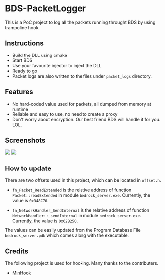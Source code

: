 # BDS-PacketLogger

This is a PoC project to log all the packets running throught BDS by using trampoline hook.

## Instructions

* Build the DLL using cmake
* Start BDS
* Use your favourite injector to inject the DLL
* Ready to go
* Packet logs are also written to the files under `packet_logs` directory.

## Features
* No hard-coded value used for packets, all dumped from memory at runtime
* Reliable and easy to use, no need to create a proxy
* Don't worry about encryption. Our best friend BDS will handle it for you. LOL.

## Screenshots
![](https://github.com/NukkitReborn/BDS-PacketLogger/raw/master/screenshots/screenshot1.png)
![](https://github.com/NukkitReborn/BDS-PacketLogger/raw/master/screenshots/screenshot2.png)

## How to update
There are two offsets used in this project, which can be located in `offset.h`.

* `fn_Packet_ReadExtended` is the relative address of function `Packet::readExtended` in module `bedrock_server.exe`. Currently, the value is `0x348C70`.

* `fn_NetworkHandler_SendInternal` is the relative address of function `NetworkHandler::_sendInternal` in module `bedrock_server.exe`. Currently, the value is `0x62B250`.

The values can be easily updated from the Program Database File `bedrock_server.pdb` which comes along with the executable.

## Credits

The following project is used for hooking. Many thanks to the contributers.
* [MinHook](https://github.com/TsudaKageyu/minhook)
